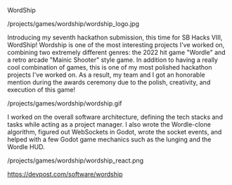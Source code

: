 WordShip

/projects/games/wordship/wordship_logo.jpg

Introducing my seventh hackathon submission, this time for SB Hacks VIII, WordShip! Wordship is one of the most interesting projects I've worked on, combining two extremely different genres: the 2022 hit game "Wordle" and a retro arcade "Mainic Shooter" style game. In addition to having a really cool combination of games, this is one of my most polished hackathon projects I've worked on. As a result, my team and I got an honorable mention during the awards ceremony due to the polish, creativity, and execution of this game!

/projects/games/wordship/wordship.gif

I worked on the overall software architecture, defining the tech stacks and tasks while acting as a project manager. I also wrote the Wordle-clone algorithm, figured out WebSockets in Godot, wrote the socket events, and helped with a few Godot game mechanics such as the lunging and the Wordle HUD.

/projects/games/wordship/wordship_react.png

https://devpost.com/software/wordship